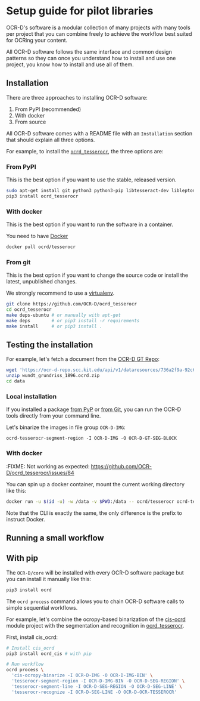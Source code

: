 # Setup guide for pilot libraries

OCR-D's software is a modular collection of many projects with many tools per
project that you can combine freely to achieve the workflow best suited for
OCRing your content.

All OCR-D software follows the same interface and common design patterns so
they can once you understand how to install and use one project, you know
how to install and use all of them.

## Installation

There are three approaches to installing OCR-D software:

  1) From PyPI (recommended)
  2) With docker
  3) From source

All OCR-D software comes with a README file with an `Installation` section that
should explain all three options.

For example, to install the
[`ocrd_tesserocr`](https://github.com/OCR-D/ocrd_tesserocr), the three options
are:

### From PyPI

This is the best option if you want to use the stable, released version.

```sh
sudo apt-get install git python3 python3-pip libtesseract-dev libleptonica-dev tesseract-ocr-eng tesseract-ocr wget
pip3 install ocrd_tesserocr
```

### With docker

This is the best option if you want to run the software in a container.

You need to have [Docker](https://docs.docker.com/install/linux/docker-ce/ubuntu/)

```sh
docker pull ocrd/tesserocr
```

### From git 

This is the best option if you want to change the source code or install the latest, unpublished changes.

We strongly recommend to use a [virtualenv](https://virtualenv.pypa.io/en/stable/userguide/).

```sh
git clone https://github.com/OCR-D/ocrd_tesserocr
cd ocrd_tesserocr
make deps-ubuntu # or manually with apt-get
make deps        # or pip3 install -r requirements
make install     # or pip3 install .
```

## Testing the installation

For example, let's fetch a document from the [OCR-D GT Repo](https://ocr-d-repo.scc.kit.edu/api/v1/metastore/bagit/):

```sh
wget 'https://ocr-d-repo.scc.kit.edu/api/v1/dataresources/736a2f9a-92c6-4fe3-a457-edfa3eab1fe3/data/wundt_grundriss_1896.ocrd.zip'
unzip wundt_grundriss_1896.ocrd.zip
cd data
```

### Local installation

If you installed a package [from PyP](#from-pypi) or [from Git](#from-git), you
can run the OCR-D tools directly from your command line.

Let's binarize the images in file group `OCR-D-IMG`:

```
ocrd-tesserocr-segment-region -I OCR-D-IMG -O OCR-D-GT-SEG-BLOCK
```

### With docker

:FIXME: Not working as expected: https://github.com/OCR-D/ocrd_tesserocr/issues/84

You can spin up a docker container, mount the current working directory like this:


```sh
docker run -u $(id -u) -w /data -v $PWD:/data -- ocrd/tesserocr ocrd-tesserocr-segment-region -I OCR-D-IMG -O OCR-D-GT-SEG-BLOCK-DOCKER
```

Note that the CLI is exactly the same, the only difference is the prefix to instruct Docker.

## Running a small workflow

## With pip

The `OCR-D/core` will be installed with every OCR-D software package but you can install it manually like this:

```sh
pip3 install ocrd
```

The `ocrd process` command allows you to chain OCR-D software calls to simple sequential workflows.

For example, let's combine the ocropy-based binarization of the
[cis-ocrd](https://github.com/cisocrgroup/ocrd_cis) module project with the segmentation and recognition
in [ocrd_tesserocr](https://github.com/OCR-D/ocrd_tesserocr).

First, install cis_ocrd:

```sh
# Install cis_ocrd
pip3 install ocrd_cis # with pip

# Run workflow
ocrd process \
  'cis-ocropy-binarize -I OCR-D-IMG -O OCR-D-IMG-BIN' \
  'tesserocr-segment-region -I OCR-D-IMG-BIN -O OCR-D-SEG-REGION' \
  'tesserocr-segment-line -I OCR-D-SEG-REGION -O OCR-D-SEG-LINE' \
  'tesserocr-recognize -I OCR-D-SEG-LINE -O OCR-D-OCR-TESSEROCR' 
```
